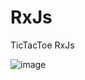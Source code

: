 # RxJs
TicTacToe RxJs


![image](https://github.com/user-attachments/assets/56138c23-7d08-46ee-a9f8-d1a42e8c07e3)

